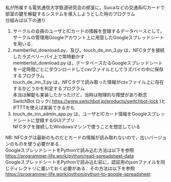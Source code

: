 私が所属する電気通信大学鉄道研究会の部室に，Suicaなどの交通系ICカードで部室の鍵を解錠するシステムを導入しようとした時のプログラム<br>
仕組みは以下の通り

1. サークルの会員のユーザとICカードの情報を登録するデータベースとして，サークルの管理用Googleアカウント上に用意したGoogleスプレッドシートを用いる．
2. memberlist_download.py，及び，touch_de_inn_3.py は，NFCタグを接続したラズベリーパイ上で常時動かす<br>
   memberlist_download.py は，データベースたるGoogleスプレッドシートを一定時間ごとにダウンロードしてcsvファイルとしてラズパイの中に保存するプログラム<br>
   touch_de_inn_3.py は，NFCタグで読み取った情報がcsvファイル上に存在するかどうかを判定するプログラム<br>
   本当は解錠も実装したかったけど，当時は物理的な障壁があり断念<br>
   SwitchBot ロック( https://www.switchbot.jp/products/switchbot-lock )とIFTTTを使えば実装できるかも
3. touch_de_inn_admin_app.py は，ユーザとICカード情報をGoogleスプレッドシートに登録するGUIアプリ<br>
   NFCタグを接続したWindowsマシンで使うことを想定している
   
NB: NFCタグは最新のものだとカードの情報が読み取れないので，古いバージョンのものを使う必要がある．<br>
    GoogleスプレッドシートをPythonで読み込む方法は以下を参照<br>
    https://programmer-life.work/python/read-spreadsheet-data
    <br>GoogleスプレッドシートをPythonで読み込む前に，認証用のjsonファイルを同じディレクトリに置いておく必要がある．その方法は以下を参照<br>
    https://programmer-life.work/python/python-to-google-spreadsheet
